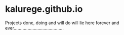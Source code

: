 # kalurege.github.io
Projects done, doing and will do will lie here forever and ever........................................
